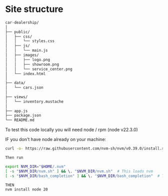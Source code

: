 # Site structure

```bash
car-dealership/
│
├── public/
│   ├── css/
│   │   └── styles.css
│   ├── js/
│   │   └── main.js
│   ├── images/
│   │   ├── logo.png
│   │   ├── showroom.png
│   │   └── service_center.png
│   └── index.html
│
├── data/
│   └── cars.json
│
├── views/
│   └── inventory.mustache
│
├── app.js
├── package.json
└── README.md

```

To test this code locally you will need node / rpm (node v22.3.0)

IF you don't have node already on your machine: 

```bash
curl -o- https://raw.githubusercontent.com/nvm-sh/nvm/v0.39.0/install.sh | bash

Then run

export NVM_DIR="$HOME/.nvm"
[ -s "$NVM_DIR/nvm.sh" ] && \. "$NVM_DIR/nvm.sh"  # This loads nvm
[ -s "$NVM_DIR/bash_completion" ] && \. "$NVM_DIR/bash_completion"  # This loads nvm bash_completion

THEN
nvm install node 20

